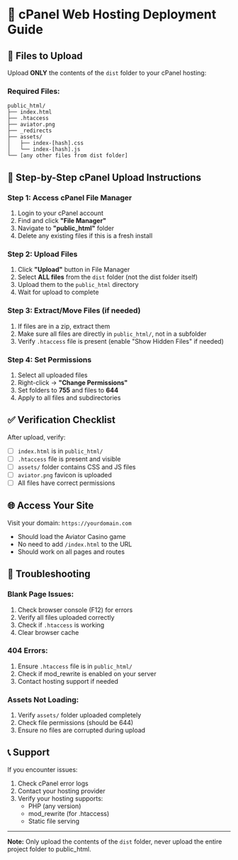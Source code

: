 # 🚀 cPanel Web Hosting Deployment Guide

## 📁 Files to Upload

Upload **ONLY** the contents of the `dist` folder to your cPanel hosting:

### Required Files:
```
public_html/
├── index.html
├── .htaccess
├── aviator.png
├── _redirects
├── assets/
│   ├── index-[hash].css
│   └── index-[hash].js
└── [any other files from dist folder]
```

## 🔧 Step-by-Step cPanel Upload Instructions

### Step 1: Access cPanel File Manager
1. Login to your cPanel account
2. Find and click **"File Manager"**
3. Navigate to **"public_html"** folder
4. Delete any existing files if this is a fresh install

### Step 2: Upload Files
1. Click **"Upload"** button in File Manager
2. Select **ALL files** from the `dist` folder (not the dist folder itself)
3. Upload them to the `public_html` directory
4. Wait for upload to complete

### Step 3: Extract/Move Files (if needed)
1. If files are in a zip, extract them
2. Make sure all files are directly in `public_html/`, not in a subfolder
3. Verify `.htaccess` file is present (enable "Show Hidden Files" if needed)

### Step 4: Set Permissions
1. Select all uploaded files
2. Right-click → **"Change Permissions"**
3. Set folders to **755** and files to **644**
4. Apply to all files and subdirectories

## ✅ Verification Checklist

After upload, verify:
- [ ] `index.html` is in `public_html/`
- [ ] `.htaccess` file is present and visible
- [ ] `assets/` folder contains CSS and JS files
- [ ] `aviator.png` favicon is uploaded
- [ ] All files have correct permissions

## 🌐 Access Your Site

Visit your domain: `https://yourdomain.com`
- Should load the Aviator Casino game
- No need to add `/index.html` to the URL
- Should work on all pages and routes

## 🔧 Troubleshooting

### Blank Page Issues:
1. Check browser console (F12) for errors
2. Verify all files uploaded correctly
3. Check if `.htaccess` is working
4. Clear browser cache

### 404 Errors:
1. Ensure `.htaccess` file is in `public_html/`
2. Check if mod_rewrite is enabled on your server
3. Contact hosting support if needed

### Assets Not Loading:
1. Verify `assets/` folder uploaded completely
2. Check file permissions (should be 644)
3. Ensure no files are corrupted during upload

## 📞 Support

If you encounter issues:
1. Check cPanel error logs
2. Contact your hosting provider
3. Verify your hosting supports:
   - PHP (any version)
   - mod_rewrite (for .htaccess)
   - Static file serving

---

**Note:** Only upload the contents of the `dist` folder, never upload the entire project folder to public_html.